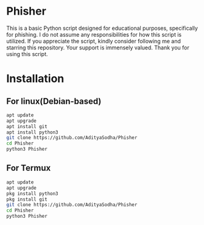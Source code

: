 # Phisher
This is a basic Python script designed for educational purposes, specifically for phishing.
I do not assume any responsibilities for how this script is utilized.
If you appreciate the script, kindly consider following me and starring this repository.
Your support is immensely valued. Thank you for using this script.
# Installation 
## For linux(Debian-based)
```bash
apt update
apt upgrade
apt install git
apt install python3
git clone https://github.com/AdityaSodha/Phisher
cd Phisher
python3 Phisher
```
## For Termux
```bash
apt update
apt upgrade
pkg install python3
pkg install git
git clone https://github.com/AdityaSodha/Phisher
cd Phisher
python3 Phisher
```
